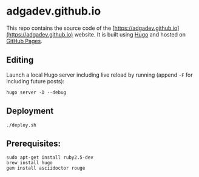# adgadev.github.io

This repo contains the source code of the [https://adgadev.github.io](https://adgadev.github.io) website.
It is built using [Hugo](https://gohugo.io/) and hosted on [GitHub Pages](https://pages.github.com/).

## Editing

Launch a local Hugo server including live reload by running (append `-F` for including future posts):

```
hugo server -D --debug
```

## Deployment

```
./deploy.sh
```

## Prerequisites: 
```
sudo apt-get install ruby2.5-dev
brew install hugo
gem install asciidoctor rouge
```
